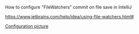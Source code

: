 How to configure "FileWatchers" commit on file save in IntelliJ

https://www.jetbrains.com/help/idea/using-file-watchers.html#

[Configuration picture](IntelliJ/FileWatcher_IntelliJ.png)





